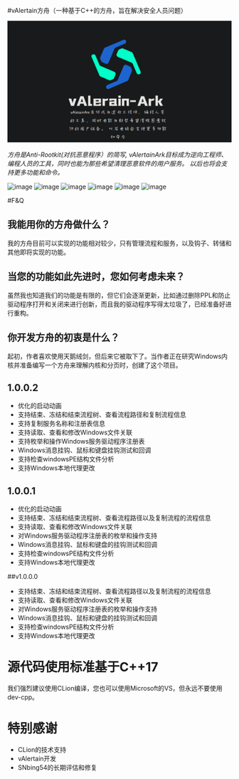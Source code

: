 #vAlertain方舟（一种基于C++的方舟，旨在解决安全人员问题）

![](https://github.com/WhiteFoxLinux/vAlerain-Ark/blob/main/icon/icon.png)

_方舟是Anti-Rootkit(对抗恶意程序）的简写, vAlertainArk目标成为逆向工程师、编程人员的工具，同时也能为那些希望清理恶意软件的用户服务。 以后也将会支持更多功能和命令。_

![image](https://img.shields.io/badge/Windows-tool-blue)
![image](https://img.shields.io/badge/Windows-vAlerian-gree)
![image](https://img.shields.io/badge/Windows-Ark-blue)
![image](https://img.shields.io/badge/Windows-Ring3-gree)
![image](https://img.shields.io/badge/Windows-Ring0-gree)
![image](https://img.shields.io/badge/Windows-API-gree)

#F&Q
## 我能用你的方舟做什么？
我的方舟目前可以实现的功能相对较少，只有管理流程和服务，以及钩子、转储和其他即将实现的功能。
## 当您的功能如此先进时，您如何考虑未来？
虽然我也知道我们的功能是有限的，但它们会逐渐更新，比如通过删除PPL和防止驱动程序打开和关闭来进行创新，而且我的驱动程序写得太垃圾了，已经准备好进行重构。
## 你开发方舟的初衷是什么？
起初，作者喜欢使用天鹅绒剑，但后来它被取下了。当作者正在研究Windows内核并准备编写一个方舟来理解内核和分页时，创建了这个项目。

## 1.0.0.2
* 优化的启动动画
* 支持结束、冻结和结束流程树、查看流程路径和复制流程信息
* 支持复制服务名称和注册表信息
* 支持读取、查看和修改Windows文件关联
* 支持枚举和操作Windows服务驱动程序注册表
* Windows消息挂钩、鼠标和键盘挂钩测试和回调
* 支持检查windowsPE结构文件分析
* 支持Windows本地代理更改

## 1.0.0.1
* 优化的启动动画
* 支持结束、冻结和结束流程树、查看流程路径以及复制流程的流程信息
* 支持读取、查看和修改Windows文件关联
* 对Windows服务驱动程序注册表的枚举和操作支持
* Windows消息挂钩、鼠标和键盘的挂钩测试和回调
* 支持检查windowsPE结构文件分析
* 支持Windows本地代理更改

##v1.0.0.0

* 支持结束、冻结和结束流程树、查看流程路径以及复制流程的流程信息
* 支持读取、查看和修改Windows文件关联
* 对Windows服务驱动程序注册表的枚举和操作支持
* Windows消息挂钩、鼠标和键盘的挂钩测试和回调
* 支持检查windowsPE结构文件分析
* 支持Windows本地代理更改

# 源代码使用标准基于C++17
我们强烈建议使用CLion编译，您也可以使用Microsoft的VS，但永远不要使用dev-cpp。

# 特别感谢
* CLion的技术支持
* vAlertain开发
* SNbing54的长期评估和修复
  

